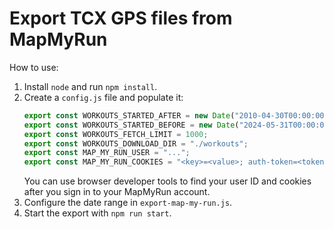 # Export TCX GPS files from MapMyRun

How to use:

1. Install `node` and run `npm install`.
2. Create a `config.js` file and populate it:
   ```javascript
   export const WORKOUTS_STARTED_AFTER = new Date("2010-04-30T00:00:00.000Z");
   export const WORKOUTS_STARTED_BEFORE = new Date("2024-05-31T00:00:00.000Z");
   export const WORKOUTS_FETCH_LIMIT = 1000;
   export const WORKOUTS_DOWNLOAD_DIR = "./workouts";
   export const MAP_MY_RUN_USER = "...";
   export const MAP_MY_RUN_COOKIES = "<key>=<value>; auth-token=<token>; ...";
   ```
   You can use browser developer tools to find your user ID and cookies after you sign in to your MapMyRun account.
3. Configure the date range in `export-map-my-run.js`.
4. Start the export with `npm run start`.
